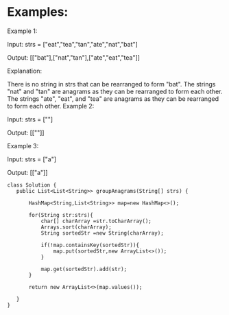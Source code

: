 # Examples:
Example 1:

Input: strs = ["eat","tea","tan","ate","nat","bat"]

Output: [["bat"],["nat","tan"],["ate","eat","tea"]]

Explanation:

There is no string in strs that can be rearranged to form "bat".
The strings "nat" and "tan" are anagrams as they can be rearranged to form each other.
The strings "ate", "eat", and "tea" are anagrams as they can be rearranged to form each other.
Example 2:

Input: strs = [""]

Output: [[""]]

Example 3:

Input: strs = ["a"]

Output: [["a"]]

 ```
 class Solution {
    public List<List<String>> groupAnagrams(String[] strs) {

        HashMap<String,List<String>> map=new HashMap<>();

        for(String str:strs){
            char[] charArray =str.toCharArray();
            Arrays.sort(charArray);
            String sortedStr =new String(charArray);

            if(!map.containsKey(sortedStr)){
                map.put(sortedStr,new ArrayList<>());
            }

            map.get(sortedStr).add(str);
        }

        return new ArrayList<>(map.values());
        
    }
}
 ```